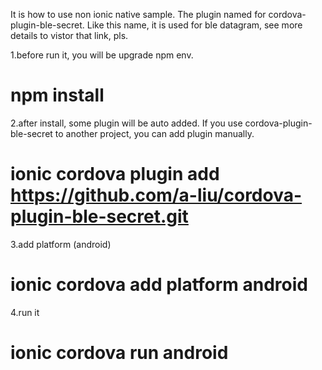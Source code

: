 It is how to use non ionic native sample.
The plugin named for cordova-plugin-ble-secret.
Like this name, it is used for ble datagram, see more details to vistor that link, pls.

1.before run it, you will be upgrade npm env.
# npm install

2.after install, some plugin will be auto added.
If you use cordova-plugin-ble-secret to another project, you can add plugin manually.
# ionic cordova plugin add https://github.com/a-liu/cordova-plugin-ble-secret.git

3.add platform (android)
# ionic cordova add platform android

4.run it
# ionic cordova run android

